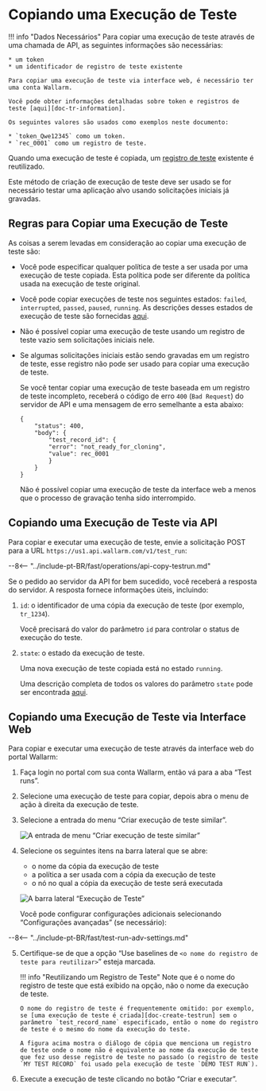 [doc-tr-information]:   internals.md
[doc-testrecord]:       internals.md#test-record
[doc-state-description]:  check-testrun-status.md

[doc-create-testrun]:       create-testrun.md

[img-similar-tr-item]:              ../../images/fast/operations/common/copy-testrun/create-similar-testrun-item.png
[img-similar-tr-sidebar]:           ../../images/fast/operations/common/copy-testrun/create-similar-testrun-sidebar.png

#   Copiando uma Execução de Teste

!!! info "Dados Necessários"
    Para copiar uma execução de teste através de uma chamada de API, as seguintes informações são necessárias:
    
    * um token
    * um identificador de registro de teste existente

    Para copiar uma execução de teste via interface web, é necessário ter uma conta Wallarm.

    Você pode obter informações detalhadas sobre token e registros de teste [aqui][doc-tr-information].
    
    Os seguintes valores são usados como exemplos neste documento:

    * `token_Qwe12345` como um token.
    * `rec_0001` como um registro de teste.

Quando uma execução de teste é copiada, um [registro de teste][doc-testrecord] existente é reutilizado.

Este método de criação de execução de teste deve ser usado se for necessário testar uma aplicação alvo usando solicitações iniciais já gravadas.


##  Regras para Copiar uma Execução de Teste

As coisas a serem levadas em consideração ao copiar uma execução de teste são:
* Você pode especificar qualquer política de teste a ser usada por uma execução de teste copiada. Esta política pode ser diferente da política usada na execução de teste original.
* Você pode copiar execuções de teste nos seguintes estados: `failed`, `interrupted`, `passed`, `paused`, `running`. As descrições desses estados de execução de teste são fornecidas [aqui][doc-state-description]. 
* Não é possível copiar uma execução de teste usando um registro de teste vazio sem solicitações iniciais nele.
* Se algumas solicitações iniciais estão sendo gravadas em um registro de teste, esse registro não pode ser usado para copiar uma execução de teste.
 
    Se você tentar copiar uma execução de teste baseada em um registro de teste incompleto, receberá o código de erro `400` (`Bad Request`) do servidor de API e uma mensagem de erro semelhante a esta abaixo:

    ```
    {
        "status": 400,
        "body": {
            "test_record_id": {
            "error": "not_ready_for_cloning",
            "value": rec_0001
            }
        }
    }
    ```
    
    Não é possível copiar uma execução de teste da interface web a menos que o processo de gravação tenha sido interrompido.

##  Copiando uma Execução de Teste via API

Para copiar e executar uma execução de teste, envie a solicitação POST para a URL `https://us1.api.wallarm.com/v1/test_run`:

--8<-- "../include-pt-BR/fast/operations/api-copy-testrun.md"

Se o pedido ao servidor da API for bem sucedido, você receberá a resposta do servidor. A resposta fornece informações úteis, incluindo:

1.  `id`: o identificador de uma cópia da execução de teste (por exemplo, `tr_1234`).
    
    Você precisará do valor do parâmetro `id` para controlar o status de execução do teste.
    
2.  `state`: o estado da execução de teste.
    
    Uma nova execução de teste copiada está no estado `running`.
    
    Uma descrição completa de todos os valores do parâmetro `state` pode ser encontrada [aqui][doc-state-description].

    
##  Copiando uma Execução de Teste via Interface Web    

Para copiar e executar uma execução de teste através da interface web do portal Wallarm:
1.  Faça login no portal com sua conta Wallarm, então vá para a aba “Test runs”.
2.  Selecione uma execução de teste para copiar, depois abra o menu de ação à direita da execução de teste.
3.  Selecione a entrada do menu “Criar execução de teste similar”. 

    ![A entrada de menu “Criar execução de teste similar”][img-similar-tr-item]

4.  Selecione os seguintes itens na barra lateral que se abre:
    * o nome da cópia da execução de teste
    * a política a ser usada com a cópia da execução de teste
    * o nó no qual a cópia da execução de teste será executada
    
    ![A barra lateral “Execução de Teste”][img-similar-tr-sidebar]
    
    Você pode configurar configurações adicionais selecionando “Configurações avançadas” (se necessário):
    
--8<-- "../include-pt-BR/fast/test-run-adv-settings.md"
    
5.  Certifique-se de que a opção “Use baselines de `<o nome do registro de teste para reutilizar>`” esteja marcada.

    !!! info "Reutilizando um Registro de Teste"
        Note que é o nome do registro de teste que está exibido na opção, não o nome da execução de teste.
        
        O nome do registro de teste é frequentemente omitido: por exemplo, se [uma execução de teste é criada][doc-create-testrun] sem o parâmetro `test_record_name` especificado, então o nome do registro de teste é o mesmo do nome da execução do teste.
        
        A figura acima mostra o diálogo de cópia que menciona um registro de teste onde o nome não é equivalente ao nome da execução de teste que fez uso desse registro de teste no passado (o registro de teste `MY TEST RECORD` foi usado pela execução de teste `DEMO TEST RUN`). 

6.  Execute a execução de teste clicando no botão “Criar e executar”.     
